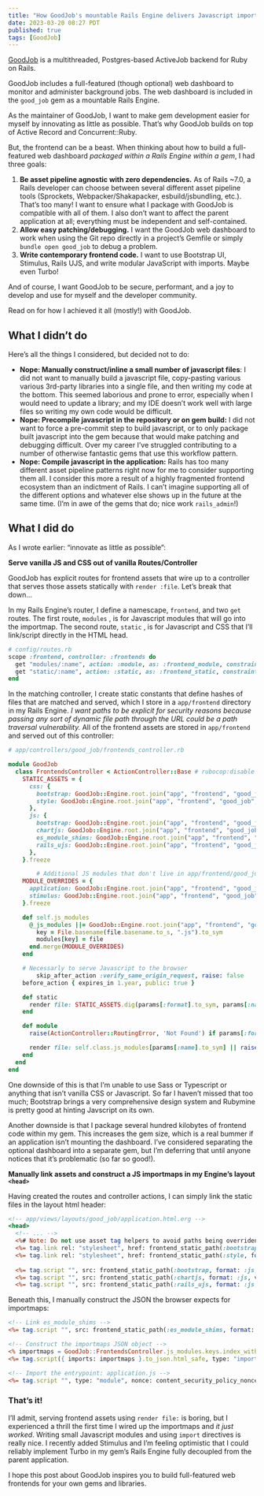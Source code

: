 ```yaml
---
title: "How GoodJob's mountable Rails Engine delivers Javascript importmaps and frontend assets"
date: 2023-03-20 08:27 PDT
published: true
tags: [GoodJob]
---
```


[GoodJob](https://github.com/bensheldon/good_job) is a multithreaded, Postgres-based ActiveJob backend for Ruby on Rails.

GoodJob includes a full-featured (though optional) web dashboard to monitor and administer background jobs. The web dashboard is included in the `good_job` gem as a mountable Rails Engine.

As the maintainer of GoodJob, I want to make gem development easier for myself by innovating as little as possible. That’s why GoodJob builds on top of Active Record and Concurrent::Ruby. 

But, the frontend can be a beast. When thinking about how to build a full-featured web dashboard *packaged within a Rails Engine within a gem*, I had three goals:

1. **Be asset pipeline agnostic with zero dependencies.** As of Rails ~7.0, a Rails developer can choose between several different asset pipeline tools (Sprockets, Webpacker/Shakapacker, esbuild/jsbundling, etc.). That’s too many! I want to ensure what I package with GoodJob is compatible with all of them. I also don’t want to affect the parent application at all; everything must be independent and self-contained.
2. **Allow easy patching/debugging.** I want the GoodJob web dashboard to work when using the Git repo directly in a project’s Gemfile or simply `bundle open good_job` to debug a problem.
3. **Write contemporary frontend code.** I want to use Bootstrap UI, Stimulus, Rails UJS, and write modular JavaScript with imports. Maybe even Turbo!

And of course, I want GoodJob to be secure, performant, and a joy to develop and use for myself and the developer community. 

Read on for how I achieved it all (mostly!) with GoodJob.

## What I didn’t do

Here’s all the things I considered, but decided not to do:

- **Nope: Manually construct/inline a small number of javascript files**: I did not want to manually build a javascript file, copy-pasting various various 3rd-party libraries into a single file, and then writing my code at the bottom. This seemed laborious and prone to error, especially when I would need to update a library; and my IDE doesn’t work well with large files so writing my own code would be difficult.
- **Nope: Precompile javascript in the repository or on gem build:** I did not want to force a pre-commit step to build javascript, or to only package built javascript into the gem because that would make patching and debugging difficult. Over my career I’ve struggled contributing to a number of otherwise fantastic gems that use this workflow pattern.
- **Nope: Compile javascript in the application:** Rails has too many different asset pipeline patterns right now for me to consider supporting them all. I consider this more a result of a highly fragmented frontend ecosystem than an indictment of Rails. I can’t imagine supporting all of the different options and whatever else shows up in the future at the same time. (I’m in awe of the gems that do; nice work `rails_admin`!)

## What I did do

As I wrote earlier: “innovate as little as possible”:

**Serve vanilla JS and CSS out of vanilla Routes/Controller**

GoodJob has explicit routes for frontend assets that wire up to a controller that serves those assets statically with `render :file`. Let’s break that down…

In my Rails Engine’s router, I define a namescape, `frontend`, and two `get` routes. The first route, `modules` , is for Javascript modules that will go into the importmap. The second route, `static` , is for Javascript and CSS that I’ll link/script directly in the HTML head.

```ruby
# config/routes.rb
scope :frontend, controller: :frontends do
  get "modules/:name", action: :module, as: :frontend_module, constraints: { format: 'js' }
  get "static/:name", action: :static, as: :frontend_static, constraints: { format: %w[css js] }
end
```

In the matching controller, I create static constants that define hashes of files that are matched and served, which I store in a `app/frontend` directory in my Rails Engine. *I want paths to be explicit for security reasons because passing any sort of dynamic file path through the URL could be a path traversal vulnerability.* All of the frontend assets are stored in  `app/frontend` and served out of this controller:

```ruby
# app/controllers/good_job/frontends_controller.rb

module GoodJob
  class FrontendsController < ActionController::Base # rubocop:disable Rails/ApplicationController
    STATIC_ASSETS = {
      css: {
        bootstrap: GoodJob::Engine.root.join("app", "frontend", "good_job", "vendor", "bootstrap", "bootstrap.min.css"),
        style: GoodJob::Engine.root.join("app", "frontend", "good_job", "style.css"),
      },
      js: {
        bootstrap: GoodJob::Engine.root.join("app", "frontend", "good_job", "vendor", "bootstrap", "bootstrap.bundle.min.js"),
        chartjs: GoodJob::Engine.root.join("app", "frontend", "good_job", "vendor", "chartjs", "chart.min.js"),
        es_module_shims: GoodJob::Engine.root.join("app", "frontend", "good_job", "vendor", "es_module_shims.js"),
        rails_ujs: GoodJob::Engine.root.join("app", "frontend", "good_job", "vendor", "rails_ujs.js"),
      },
    }.freeze

		# Additional JS modules that don't live in app/frontend/good_job/modules
    MODULE_OVERRIDES = {
      application: GoodJob::Engine.root.join("app", "frontend", "good_job", "application.js"),
      stimulus: GoodJob::Engine.root.join("app", "frontend", "good_job", "vendor", "stimulus.js"),
    }.freeze

    def self.js_modules
      @_js_modules ||= GoodJob::Engine.root.join("app", "frontend", "good_job", "modules").children.select(&:file?).each_with_object({}) do |file, modules|
        key = File.basename(file.basename.to_s, ".js").to_sym
        modules[key] = file
      end.merge(MODULE_OVERRIDES)
    end

    # Necessarly to serve Javascript to the browser
		skip_after_action :verify_same_origin_request, raise: false
    before_action { expires_in 1.year, public: true }

    def static
      render file: STATIC_ASSETS.dig(params[:format].to_sym, params[:name].to_sym) || raise(ActionController::RoutingError, 'Not Found')
    end

    def module
      raise(ActionController::RoutingError, 'Not Found') if params[:format] != "js"

      render file: self.class.js_modules[params[:name].to_sym] || raise(ActionController::RoutingError, 'Not Found')
    end
  end
end
```

One downside of this is that I’m unable to use Sass or Typescript or anything that isn’t vanilla CSS or Javascript. So far I haven’t missed that too much; Bootstrap brings a very comprehensive design system and Rubymine is pretty good at hinting Javscript on its own.

Another downside is that I package several hundred kilobytes of frontend code within my gem. This increases the gem size, which is a real bummer if an application isn’t mounting the dashboard. I’ve considered separating the optional dashboard into a separate gem, but I’m deferring that until anyone notices that it’s problematic (so far so good!). 

**Manually link assets and construct a JS importmaps in my Engine’s layout `<head>`**

Having created the routes and controller actions, I can simply link the static files in the layout html header:

```html.erb
<!-- app/views/layouts/good_job/application.html.erg -->
<head>
  <!-- ... -->
  <%# Note: Do not use asset tag helpers to avoid paths being overriden by config.asset_host %>
  <%= tag.link rel: "stylesheet", href: frontend_static_path(:bootstrap, format: :css, v: GoodJob::VERSION, locale: nil), nonce: content_security_policy_nonce %>
  <%= tag.link rel: "stylesheet", href: frontend_static_path(:style, format: :css, v: GoodJob::VERSION, locale: nil), nonce: content_security_policy_nonce %>
	
  <%= tag.script "", src: frontend_static_path(:bootstrap, format: :js, v: GoodJob::VERSION, locale: nil), nonce: content_security_policy_nonce %>
  <%= tag.script "", src: frontend_static_path(:chartjs, format: :js, v: GoodJob::VERSION, locale: nil), nonce: content_security_policy_nonce %>
  <%= tag.script "", src: frontend_static_path(:rails_ujs, format: :js, v: GoodJob::VERSION, locale: nil), nonce: content_security_policy_nonce %>
```

Beneath this, I manually construct the JSON the browser expects for importmaps:

```html.erb
<!-- Link es_module_shims -->
<%= tag.script "", src: frontend_static_path(:es_module_shims, format: :js, v: GoodJob::VERSION, locale: nil), async: true, nonce: content_security_policy_nonce %>

<!-- Construct the importmaps JSON object -->
<% importmaps = GoodJob::FrontendsController.js_modules.keys.index_with { |module_name| frontend_module_path(module_name, format: :js, locale: nil, v: GoodJob::VERSION) } %>
<%= tag.script({ imports: importmaps }.to_json.html_safe, type: "importmap", nonce: content_security_policy_nonce) %>

<!-- Import the entrypoint: application.js -->
<%= tag.script "", type: "module", nonce: content_security_policy_nonce do %> import "application"; <% end %>
```

### That’s it!

I’ll admit, serving frontend assets using `render file:` is boring, but I experienced a thrill the first time I wired up the importmaps and *it just worked*. Writing small Javascript modules and using `import` directives is really nice. I recently added Stimulus and I’m feeling optimistic that I could reliably implement Turbo in my gem’s Rails Engine fully decoupled from the parent application. 

I hope this post about GoodJob inspires you to build full-featured web frontends for your own gems and libraries.
